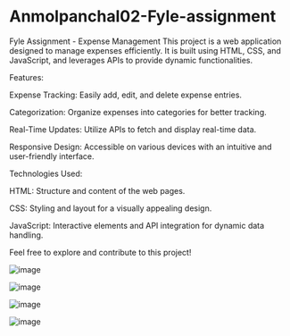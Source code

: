 # Anmolpanchal02-Fyle-assignment

Fyle Assignment - Expense Management
This project is a web application designed to manage expenses efficiently. It is built using HTML, CSS, and JavaScript, and leverages APIs to provide dynamic functionalities.

Features:

Expense Tracking: Easily add, edit, and delete expense entries.

Categorization: Organize expenses into categories for better tracking.

Real-Time Updates: Utilize APIs to fetch and display real-time data.

Responsive Design: Accessible on various devices with an intuitive and user-friendly interface.


Technologies Used:

HTML: Structure and content of the web pages.

CSS: Styling and layout for a visually appealing design.

JavaScript: Interactive elements and API integration for dynamic data handling.

Feel free to explore and contribute to this project!

![image](https://github.com/user-attachments/assets/250e3fe5-9b11-4ed5-b86f-9c20712a7ff5)

![image](https://github.com/user-attachments/assets/f224c1de-6a5a-4d0e-a2c5-bf4456ffd760)

![image](https://github.com/user-attachments/assets/807619a7-66f7-4fac-af95-f0ede66c4113)

![image](https://github.com/user-attachments/assets/338b78d9-f25c-400f-8da4-a63ccc1270b9)


